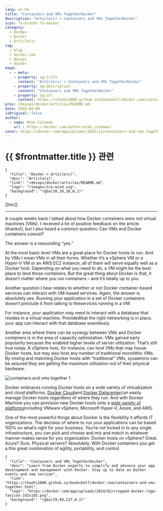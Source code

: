 ```yaml
---
lang: en-US
title: "Containers and VMs TogetherDocker"
description: "Article(s) > Containers and VMs TogetherDocker"
icon: fa-brands fa-docker
category:
  - DevOps
  - Docker
  - Article(s)
tag:
  - blog
  - docker.com
  - devops
  - docker
head:
  - - meta:
    - property: og:title
      content: "Article(s) > Containers and VMs TogetherDocker"
    - property: og:description
      content: "Containers and VMs TogetherDocker"
    - property: og:url
      content: https://chanhi2000.github.io/bookshelf/docker.com/containers-and-vms-together.html
prev: /devops/docker/articles/README.md
date: 2016-04-09
isOriginal: false
author:
  - name: Mike Coleman
    url : https://docker.com/author/mike_coleman/
cover: https://docker.com/app/uploads/2022/12/containers-and-vms-together-1.png
---
```


# {{ $frontmatter.title }} 관련

```component VPCard
{
  "title": "Docker > Article(s)",
  "desc": "Article(s)",
  "link": "/devops/docker/articles/README.md",
  "logo": "/images/ico-wind.svg",
  "background": "rgba(10,10,10,0.2)"
}
```

[[toc]]

---

<SiteInfo
  name="Containers and VMs TogetherDocker"
  desc="Learn from Docker experts to simplify and advance your app development and management with Docker. Stay up to date on Docker events and new version"
  url="https://docker.com/blog/containers-and-vms-together"
  logo="https://docker.com/app/uploads/2024/02/cropped-docker-logo-favicon-192x192.png"
  preview="https://docker.com/app/uploads/2022/12/containers-and-vms-together-1.png"/>

A couple weeks back I talked about how Docker containers were not virtual machines (VMs). I received a lot of positive feedback on the article (thanks!), but I also heard a common question: Can VMs and Docker containers coexist?

The answer is a resounding “yes.”

At the most basic level VMs are a great place for Docker hosts to run. And by VMs I mean VMs in all their forms. Whether it’s a vSphere VM or a Hyper-V VM or an AWS EC2 instance, all of them will serve equally well as a Docker host. Depending on what you need to do, a VM might be the best place to land those containers. But the great thing about Docker is that, it doesn’t matter where you run containers – and it’s totally up to you.

Another question I hear relates to whether or not Docker container-based services can interact with VM-based services. Again, the answer is absolutely yes. Running your application in a set of Docker containers doesn’t preclude it from talking to theservices running in a VM.

For instance, your application may need to interact with a database that resides in a virtual machine. Providedthat the right networking is in place, your app can interact with that database seamlessly.

Another area where there can be synergy between VMs and Docker containers is in the area of capacity optimization. VMs gained early popularity because the enabled higher levels of server utilization. That’s still true today. A vSphere host, for instance, can host VMs that may house Docker hosts, but may also host any number of traditional monolithic VMs. By mixing and matching Docker hosts with “traditional” VMs, sysadmins can be assured they are getting the maximum utilization out of their physical hardware.

![containers and vms together 1](https://docker.com/app/uploads/2022/12/containers-and-vms-together-1.png)

Docker embraces running Docker hosts on a wide variety of virtualization and cloud platforms. [<FontIcon icon="fa-brands fa-docker"/>Docker Cloud](https://cloud.docker.com/)and [<FontIcon icon="fa-brands fa-docker"/>Docker Datacenter](https://docker.com/products/docker-datacenter)can easily manage Docker hosts regardless of where they run. And with Docker Machine you can provision new Docker hosts onto a [<FontIcon icon="fa-brands fa-docker"/>wide variety of platforms](https://docs.docker.com/machine/drivers/)including VMware vSphere, Microsoft Hyper-V, Azure, and AWS.

One of the most powerful things about Docker is the flexibility it affords IT organizations. The decision of where to run your applications can be based 100% on what’s right for your business. You’re not locked in to any single infrastructure, you can pick and choose and mix and match in whatever manner makes sense for you organization. Docker hosts on vSphere? Great. Azure? Sure. Physical servers? Absolutely. With Docker containers you get a this great combination of agility, portability, and control.

<!-- TODO: add ARTICLE CARD -->
```component VPCard
{
  "title": "Containers and VMs TogetherDocker",
  "desc": "Learn from Docker experts to simplify and advance your app development and management with Docker. Stay up to date on Docker events and new version",
  "link": "https://chanhi2000.github.io/bookshelf/docker.com/containers-and-vms-together.html",
  "logo": "https://docker.com/app/uploads/2024/02/cropped-docker-logo-favicon-192x192.png",
  "background": "rgba(29,99,237,0.2)"
}
```
